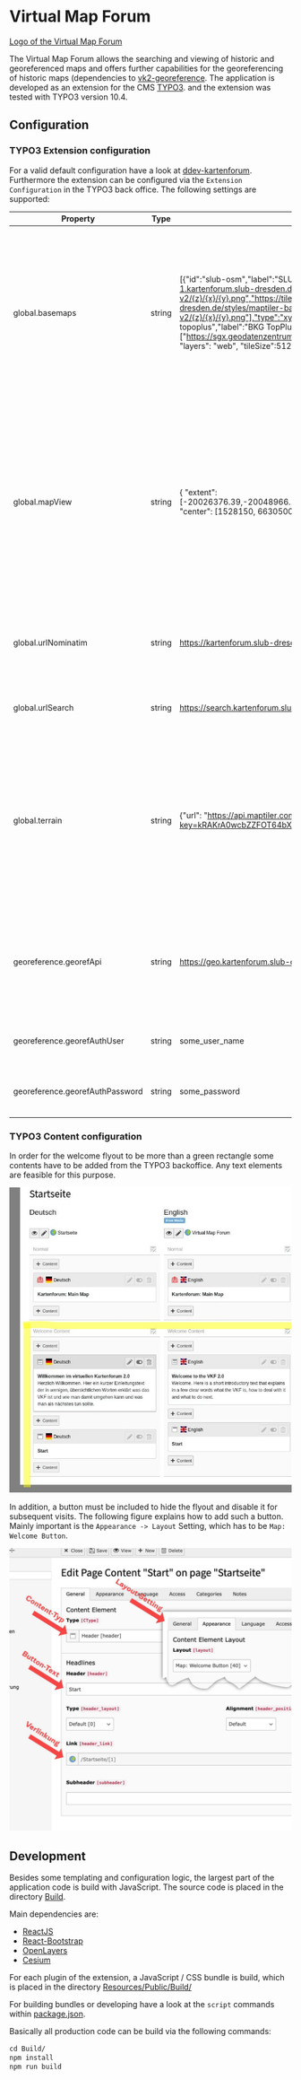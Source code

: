 # Virtual Map Forum

[Logo of the Virtual Map Forum](./Resources/Public/images/welcome_logo.png)

The Virtual Map Forum allows the searching and viewing of historic and georeferenced maps and offers further
capabilities for the georeferencing of historic maps (dependencies
to [vk2-georeference](https://github.com/slub/vk2-georeference). The application is developed as an extension for the
CMS [TYPO3](https://typo3.org/). and the extension was tested with TYPO3 version 10.4.

## Configuration

### TYPO3 Extension configuration

For a valid default configuration have a look at [ddev-kartenforum](https://github.com/slub/ddev-kartenforum).
Furthermore the extension can be configured via the `Extension Configuration` in the TYPO3 back office. The following
settings are supported:

| Property                        | Type   | Example                                                                                                                                                                                                                                                                                                                                                                                                           | Description                                                                                                                                                                                                 |
|---------------------------------|--------|-------------------------------------------------------------------------------------------------------------------------------------------------------------------------------------------------------------------------------------------------------------------------------------------------------------------------------------------------------------------------------------------------------------------|-------------------------------------------------------------------------------------------------------------------------------------------------------------------------------------------------------------|
| global.basemaps                 | string | [{"id":"slub-osm","label":"SLUB OSM","urls":["https://tile-1.kartenforum.slub-dresden.de/styles/maptiler-basic-v2/{z}/{x}/{y}.png","https://tile-2.kartenforum.slub-dresden.de/styles/maptiler-basic-v2/{z}/{x}/{y}.png"],"type":"xyz","tileSize":256}, {"id":"bkg-topoplus","label":"BKG TopPlusOpen","urls":["https://sgx.geodatenzentrum.de/wms_topplus_open"],"type":"wms", "layers": "web", "tileSize":512}] | A JSON string containing an array of objects, where each object has the fields `id` (string), `label` (string), `urls` (string[]), `type` ("xyz" or "wms"), `attribution` (string) and `tileSize` (number). |
| global.mapView                  | string | { "extent": [-20026376.39,-20048966.10,20026375.39,20048966.10], "center": [1528150, 6630500], "zoom": 2 }                                                                                                                                                                                                                                                                                                        | A JSON string containing an object which describes the mapView. `extent` (number[]) sets the extents supported by the search view. `zoom` (number) and `center` (number[]) sets the initial map view.       |
| global.urlNominatim             | string | https://kartenforum.slub-dresden.de/nominatim/                                                                                                                                                                                                                                                                                                                                                                    | Base link to the placename searvie. Currently only [nominatim](https://nominatim.org/) is supported.                                                                                                        |
| global.urlSearch                | string | https://search.kartenforum.slub-dresden.de/vk20                                                                                                                                                                                                                                                                                                                                                                   | Link to the search endpoint of the virtual map forum.                                                                                                                                                       |
| global.terrain                  | string | {"url": "https://api.maptiler.com/tiles/terrain-quantized-mesh/?key=kRAKrA0wcbZZFOT64bX5", "attribution": "<a href='https://www.maptiler.com/maps/3d/#10.4800/46.8400/4300/281/-24' target='_blank'>© MapTiler</a>"}                                                                                                                                                                                              | A JSON string containing an object which describes the terrain service. `url` (string) is the url of the terrain services and `attribution` (string) the attribution used for the terrain service.          |
| georeference.georefApi          | string | https://geo.kartenforum.slub-dresden.de                                                                                                                                                                                                                                                                                                                                                                           | Link to the georeference service. Used by the Extension, which works as a Proxy- / Auth-Layer for the client code of the application.                                                                       |
| georeference.georefAuthUser     | string | some_user_name                                                                                                                                                                                                                                                                                                                                                                                                    | Basic auth user name of the georeference service.                                                                                                                                                           |
| georeference.georefAuthPassword | string | some_password                                                                                                                                                                                                                                                                                                                                                                                                     | Basic auth password of the georeference service.                                                                                                                                                            |

### TYPO3 Content configuration

In order for the welcome flyout to be more than a green rectangle some contents have to be added from the TYPO3
backoffice. Any text elements are feasible for this purpose.

![documentation/images/welcome_content_configuration.png](documentation/images/welcome_content_configuration.png)

In addition, a button must be included to hide the flyout and disable it for subsequent visits. The following figure
explains how to add such a button. Mainly important is the `Appearance -> Layout` Setting, which has to
be `Map: Welcome Button`.

![documentation/images/welcome_button_configuration.png](documentation/images/welcome_button_configuration.png)

## Development

Besides some templating and configuration logic, the largest part of the application code is build with JavaScript. The
source code is placed in the directory [Build](./Build).

Main dependencies are:

* [ReactJS](https://reactjs.org/)
* [React-Bootstrap](https://react-bootstrap-v3.netlify.app/)
* [OpenLayers](http://openlayers.org/)
* [Cesium](https://cesium.com/)

For each plugin of the extension, a JavaScript / CSS bundle is build, which is placed in the
directory [Resources/Public/Build/](./Resources/Public/Build)

For building bundles or developing have a look at the `script` commands within [package.json](./Build/package.json).

Basically all production code can be build via the following commands:

```
cd Build/
npm install
npm run build
```
